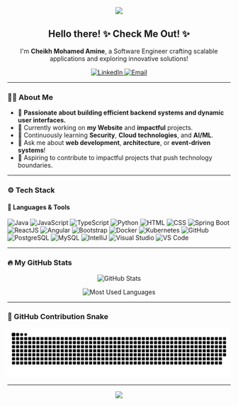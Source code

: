 <!-- Header -->
<p align="center">
  <img src="https://capsule-render.vercel.app/api?type=waving&color=gradient&gradientColors=0077B6,00B4D8,90E0EF&height=150&section=header&text=Welcome%20to%20My%20GitHub!&fontSize=40&fontAlignY=30&fontColor=white"/>
</p>
<!-- Introduction -->
<h2 align="center">Hello there! ✨ Check Me Out! ✨</h2>
<p align="center">
  I'm <strong>Cheikh Mohamed Amine</strong>, a Software Engineer crafting scalable applications and exploring innovative solutions!
</p>

<!-- Social Links -->
<p align="center">
  <a href="https://www.linkedin.com/in/mohamed-amine-cheikh" target="_blank">
    <img src="https://img.shields.io/badge/LinkedIn-0077B5?style=for-the-badge&logo=linkedin&logoColor=white" alt="LinkedIn">
  </a>
  <a href="mailto:medaminecheikhjob@gmail.com">
    <img src="https://img.shields.io/badge/Email-D14836?style=for-the-badge&logo=gmail&logoColor=white" alt="Email">
  </a>
</p>

---

<!-- About Me -->
### 🧑‍💻 About Me

- 🌟 **Passionate about building efficient backend systems and dynamic user interfaces.**
- 🔭 Currently working on **my Website** and **impactful** projects.
- 🌱 Continuously learning **Security**, **Cloud technologies**, and **AI/ML**.
- 💬 Ask me about **web development**, **architecture**, or **event-driven systems**!
- 🚀 Aspiring to contribute to impactful projects that push technology boundaries.

---

<!-- Skills Section -->
### ⚙️ Tech Stack

#### 🚀 Languages & Tools
<p align="left">
  <!-- Languages -->
  <img src="https://cdn.jsdelivr.net/gh/devicons/devicon/icons/java/java-original.svg" alt="Java" width="50" height="50"/>
  <img src="https://cdn.jsdelivr.net/gh/devicons/devicon/icons/javascript/javascript-original.svg" alt="JavaScript" width="50" height="50"/>
  <img src="https://cdn.jsdelivr.net/gh/devicons/devicon/icons/typescript/typescript-original.svg" alt="TypeScript" width="50" height="50"/>
  <img src="https://cdn.jsdelivr.net/gh/devicons/devicon/icons/python/python-original.svg" alt="Python" width="50" height="50"/>
  <img src="https://cdn.jsdelivr.net/gh/devicons/devicon/icons/html5/html5-original.svg" alt="HTML" width="50" height="50"/>
  <img src="https://cdn.jsdelivr.net/gh/devicons/devicon/icons/css3/css3-original.svg" alt="CSS" width="50" height="50"/>
  
  <!-- Frameworks -->
  <img src="https://cdn.jsdelivr.net/gh/devicons/devicon/icons/spring/spring-original.svg" alt="Spring Boot" width="50" height="50"/>
  <img src="https://cdn.jsdelivr.net/gh/devicons/devicon/icons/react/react-original.svg" alt="ReactJS" width="50" height="50"/>
  <img src="https://cdn.jsdelivr.net/gh/devicons/devicon/icons/angularjs/angularjs-original.svg" alt="Angular" width="50" height="50"/>
  <img src="https://cdn.jsdelivr.net/gh/devicons/devicon/icons/bootstrap/bootstrap-original.svg" alt="Bootstrap" width="50" height="50"/>

  <!-- Tools -->
  <img src="https://cdn.jsdelivr.net/gh/devicons/devicon/icons/docker/docker-original.svg" alt="Docker" width="50" height="50"/>
  <img src="https://cdn.jsdelivr.net/gh/devicons/devicon/icons/kubernetes/kubernetes-plain.svg" alt="Kubernetes" width="50" height="50"/>
  <img src="https://cdn.jsdelivr.net/gh/devicons/devicon/icons/github/github-original.svg" alt="GitHub" width="50" height="50"/>
  <img src="https://cdn.jsdelivr.net/gh/devicons/devicon/icons/postgresql/postgresql-original.svg" alt="PostgreSQL" width="50" height="50"/>
  <img src="https://cdn.jsdelivr.net/gh/devicons/devicon/icons/mysql/mysql-original.svg" alt="MySQL" width="50" height="50"/>

  <!-- IDEs -->
  <img src="https://cdn.jsdelivr.net/gh/devicons/devicon/icons/intellij/intellij-original.svg" alt="IntelliJ" width="50" height="50"/>
  <img src="https://cdn.jsdelivr.net/gh/devicons/devicon/icons/visualstudio/visualstudio-plain.svg" alt="Visual Studio" width="50" height="50"/>
  <img src="https://cdn.jsdelivr.net/gh/devicons/devicon/icons/vscode/vscode-original.svg" alt="VS Code" width="50" height="50"/>
</p>

---

<!-- Animations -->
### 🔥 My GitHub Stats
<p align="center">
  <img src="https://github-readme-stats.vercel.app/api?username=medaminecheikh&show_icons=true&theme=radical" alt="GitHub Stats"/>
</p>

<p align="center">
  <img src="https://github-readme-stats.vercel.app/api/top-langs/?username=medaminecheikh&layout=compact&theme=radical" alt="Most Used Languages"/>
</p>


---

### 🐍 GitHub Contribution Snake


 ![snake_gif](https://github.com/medaminecheikh/medaminecheikh/blob/output/github-snake-dark.svg)



---

<!-- Footer -->
<p align="center">
  <img src="https://capsule-render.vercel.app/api?type=waving&color=gradient&gradientColors=0077B6,00B4D8,90E0EF&height=150&section=footer&text=Thank%20you%20for%20visiting!&fontSize=30&fontAlignY=30&fontColor=white"/>
</p>

